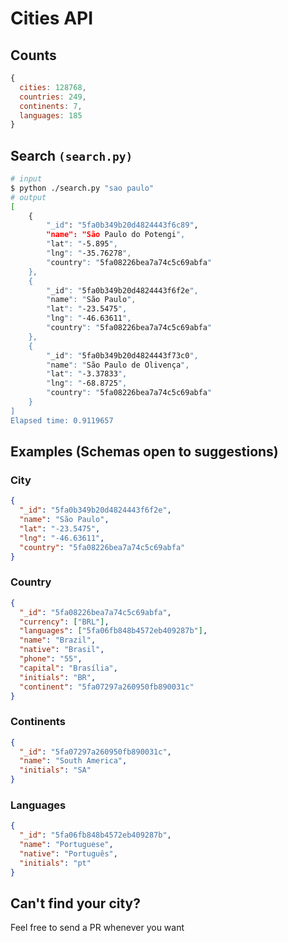 # Cities API

## Counts

```javascript
{
  cities: 128768,
  countries: 249,
  continents: 7,
  languages: 185
}
```

## Search `(search.py)`

```bash
# input
$ python ./search.py "sao paulo"
# output
[
    {
        "_id": "5fa0b349b20d4824443f6c89",
        "name": "São Paulo do Potengi",
        "lat": "-5.895",
        "lng": "-35.76278",
        "country": "5fa08226bea7a74c5c69abfa"
    },
    {
        "_id": "5fa0b349b20d4824443f6f2e",
        "name": "São Paulo",
        "lat": "-23.5475",
        "lng": "-46.63611",
        "country": "5fa08226bea7a74c5c69abfa"
    },
    {
        "_id": "5fa0b349b20d4824443f73c0",
        "name": "São Paulo de Olivença",
        "lat": "-3.37833",
        "lng": "-68.8725",
        "country": "5fa08226bea7a74c5c69abfa"
    }
]
Elapsed time: 0.9119657
```

## Examples (Schemas open to suggestions)

### City

```json
{
  "_id": "5fa0b349b20d4824443f6f2e",
  "name": "São Paulo",
  "lat": "-23.5475",
  "lng": "-46.63611",
  "country": "5fa08226bea7a74c5c69abfa"
}
```

### Country

```json
{
  "_id": "5fa08226bea7a74c5c69abfa",
  "currency": ["BRL"],
  "languages": ["5fa06fb848b4572eb409287b"],
  "name": "Brazil",
  "native": "Brasil",
  "phone": "55",
  "capital": "Brasília",
  "initials": "BR",
  "continent": "5fa07297a260950fb890031c"
}
```

### Continents

```json
{
  "_id": "5fa07297a260950fb890031c",
  "name": "South America",
  "initials": "SA"
}
```

### Languages

```json
{
  "_id": "5fa06fb848b4572eb409287b",
  "name": "Portuguese",
  "native": "Português",
  "initials": "pt"
}
```

## Can't find your city?

Feel free to send a PR whenever you want
